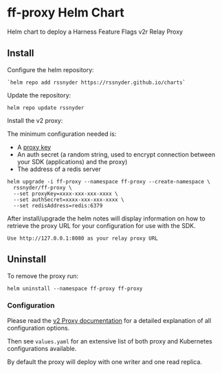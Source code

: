 # ff-proxy Helm Chart

Helm chart to deploy a Harness Feature Flags v2r Relay Proxy

## Install

Configure the helm repository:
```
`helm repo add rssnyder https://rssnyder.github.io/charts`
```

Update the repository:
```
helm repo update rssnyder
```

Install the v2 proxy:

The minimum configuration needed is:
- A [proxy key](https://developer.harness.io/docs/feature-flags/relay-proxy/relay_proxy_v2/#creating-a-proxy-key)
- An auth secret (a random string, used to encrypt connection between your SDK (applications) and the proxy)
- The address of a redis server

```
helm upgrade -i ff-proxy --namespace ff-proxy --create-namespace \
  rssnyder/ff-proxy \
  --set proxyKey=xxxx-xxx-xxx-xxxx \
  --set authSecret=xxxx-xxx-xxx-xxxx \
  --set redisAddress=redis:6379
```

After install/upgrade the helm notes will display information on how to retrieve the proxy URL for your configuration for use with the SDK.

```
Use http://127.0.0.1:8080 as your relay proxy URL
```

## Uninstall

To remove the proxy run:
```
helm uninstall --namespace ff-proxy ff-proxy
```

### Configuration

Please read the [v2 Proxy documentation](https://developer.harness.io/docs/feature-flags/relay-proxy/relay_proxy_v2) for a detailed explanation of all configuration options.

Then see `values.yaml` for an extensive list of both proxy and Kubernetes configurations available.

By default the proxy will deploy with one writer and one read replica.
